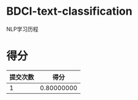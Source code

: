 # BDCI-text-classification
NLP学习历程

# 得分

| 提交次数 | 得分       |
| -------- | ---------- |
| 1        | 0.80000000 |
